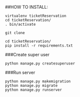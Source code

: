 ##HOW TO INSTALL:

````
virtualenv ticketReservation
cd ticketReservation/
. bin/activate

git clone 

cd ticketReservation/
pip install -r requirements.txt
````

###Create super user

````
python manage.py createsuperuser
````

###Run server

````
python manage.py makemigration
python manage.py migrate    
python manage.py runserver
````